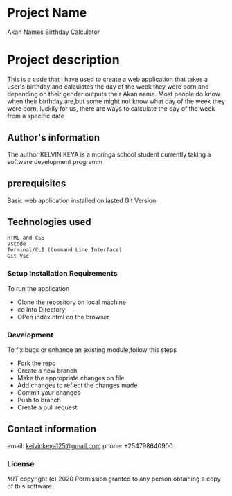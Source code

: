 # Project Name
Akan Names Birthday Calculator

# Project description 
This is a code that i have used to create a web application that takes a user's birthday and calculates the day of the week they were born and depending on their gender outputs their Akan name.
Most people do know when their birthday are,but some might not know what day of the week they were born. luckily for us, there are ways to calculate the day of the week from a specific date

## Author's information 
The author KELVIN KEYA is a moringa school student currently taking a software development programm

## prerequisites
Basic web application installed on lasted Git Version

## Technologies used 
    HTML and CSS
    Vscode
    Terminal/CLI (Command Line Interface)
    Git Vsc 

### Setup Installation Requirements 
 To run the application
   - Clone the repository on local machine
   - cd into Directory
   - OPen index.html on the browser

### Development 
 To fix bugs or enhance an existing module,follow this steps
   - Fork the repo 
   - Create a new branch
   - Make the appropriate changes on file
   - Add changes to reflect the changes made
   - Commit your changes
   - Push to branch
   - Create a pull request 

## Contact information 
email: kelvinkeya125@gmail.com 
phone: +254798640900            

### License

  *MIT*
  copyright (c) 2020
  Permission granted to any person obtaining a copy of this software.       